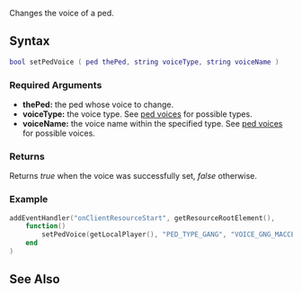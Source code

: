 Changes the voice of a ped.

Syntax
------

``` lua
bool setPedVoice ( ped thePed, string voiceType, string voiceName )
```

### Required Arguments

-   **thePed:** the ped whose voice to change.
-   **voiceType:** the voice type. See [ped voices](/docs/ped_voices.md "wikilink") for possible types.
-   **voiceName:** the voice name within the specified type. See [ped voices](/docs/ped_voices.md "wikilink") for possible voices.

### Returns

Returns *true* when the voice was successfully set, *false* otherwise.

### Example

``` lua
addEventHandler("onClientResourceStart", getResourceRootElement(),
    function()
        setPedVoice(getLocalPlayer(), "PED_TYPE_GANG", "VOICE_GNG_MACCER")
    end
)
```

See Also
--------
